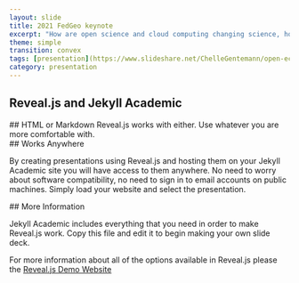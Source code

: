 ```yaml
---
layout: slide
title: 2021 FedGeo keynote
excerpt: "How are open science and cloud computing changing science, how we collaborate, and who participates? How are these changes affecting US federal agencies?"
theme: simple
transition: convex
tags: [presentation](https://www.slideshare.net/ChelleGentemann/open-ecosystems-help-science-storm-the-cloud)
category: presentation
---
```

<section data-markdown>

# Reveal.js and Jekyll Academic


</section>

<section data-markdown>
## HTML or Markdown
Reveal.js works with either. Use whatever you are more comfortable with.

</section>

<section data-markdown>
## Works Anywhere

By creating presentations using Reveal.js and hosting them on your Jekyll Academic site you will have access to them anywhere. No need to worry about software compatibility, no need to sign in to email accounts on public machines. Simply load your website and select the presentation.

</section>
<section data-markdown>
## More Information

Jekyll Academic includes everything that you need in order to make Reveal.js work. Copy this file and edit it to begin making your own slide deck.  

For more information about all of the options available in Reveal.js please the [Reveal.js Demo Website](https://lab.hakim.se/reveal-js/#/)


</section>
